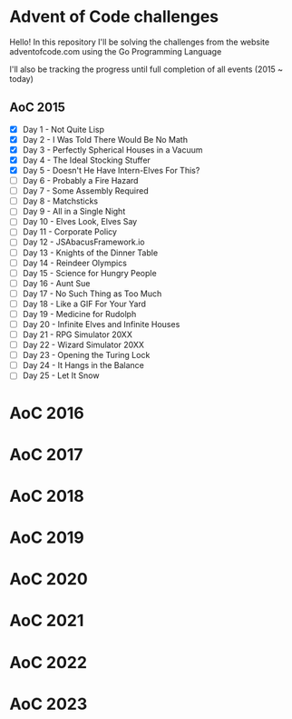 # Advent of Code challenges
Hello! In this repository I'll be solving the challenges from the website adventofcode.com
using the Go Programming Language

I'll also be tracking the progress until full completion of all events (2015 ~ today)

## AoC 2015
- [x] Day 1 - Not Quite Lisp
- [x] Day 2 - I Was Told There Would Be No Math
- [x] Day 3 - Perfectly Spherical Houses in a Vacuum
- [x] Day 4 - The Ideal Stocking Stuffer
- [x] Day 5 - Doesn't He Have Intern-Elves For This?
- [ ] Day 6 - Probably a Fire Hazard
- [ ] Day 7 - Some Assembly Required
- [ ] Day 8 - Matchsticks
- [ ] Day 9 - All in a Single Night
- [ ] Day 10 - Elves Look, Elves Say
- [ ] Day 11 - Corporate Policy
- [ ] Day 12 - JSAbacusFramework.io
- [ ] Day 13 - Knights of the Dinner Table
- [ ] Day 14 - Reindeer Olympics
- [ ] Day 15 - Science for Hungry People
- [ ] Day 16 - Aunt Sue
- [ ] Day 17 - No Such Thing as Too Much
- [ ] Day 18 - Like a GIF For Your Yard
- [ ] Day 19 - Medicine for Rudolph
- [ ] Day 20 - Infinite Elves and Infinite Houses
- [ ] Day 21 - RPG Simulator 20XX
- [ ] Day 22 - Wizard Simulator 20XX
- [ ] Day 23 - Opening the Turing Lock
- [ ] Day 24 - It Hangs in the Balance
- [ ] Day 25 - Let It Snow

# AoC 2016

# AoC 2017

# AoC 2018

# AoC 2019

# AoC 2020

# AoC 2021

# AoC 2022

# AoC 2023
